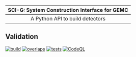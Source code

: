 
	
|  SCI-G:  System Construction Interface for GEMC  |
| :----------------------------------------------: | 
|        A Python API to build detectors           |


## Validation

[![build](https://github.com/gemc/sci-g/actions/workflows/build.yml/badge.svg)](https://github.com/gemc/sci-g/actions/workflows/build.yml)
[![overlaps](https://github.com/gemc/sci-g/actions/workflows/overlaps.yml/badge.svg)](https://github.com/gemc/sci-g/actions/workflows/overlaps.yml)
[![tests](https://github.com/gemc/sci-g/actions/workflows/tests.yml/badge.svg)](https://github.com/gemc/sci-g/actions/workflows/tests.yml)
[![CodeQL](https://github.com/gemc/sci-g/actions/workflows/codeql-analysis.yml/badge.svg)](https://github.com/gemc/sci-g/actions/workflows/codeql-analysis.yml)


